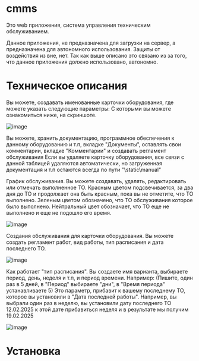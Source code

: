 # cmms


Это web приложения, система управления техническим обслуживанием.

Данное приложения, не предназначена для загрузки на сервер, а предназначена для автономного использования. 
Защиты от воздействия из вне, нет. Так как выше описано это связано из за того, что данное приложения должно использовано,  автономно.

# Техническое описания


Вы можете, создавать именованные карточки оборудования, где можете указать следующие параметры: С которыми вы можете ознакомиться ниже, на скриншоте.

![image](https://github.com/user-attachments/assets/2160724a-1cae-475e-889b-05059d90adf1)

Вы можете, хранить документацию, программное обеспечения к данному оборудованию и т.п, вкладке "Документы", оставлять свои комментарии, вкладке "Комментарии" и создавать регламент обслуживания
Если вы удаляете карточку оборудования, все связи с данной таблицей удаляются автоматически, но загруженная документация и т.п остаются всегда по пути "\static\manual\"

График обслуживания. Вы можете создавать, удалять, редактировать или отмечать выполненное ТО. Красным цветом подсвечивается, за два дня до ТО и продолжает она быть красным, пока вы не отметите, что ТО выполнено. Зеленым цветом обозначено, что ТО обслуживания которое было выполнено. Нейтральный цвет обозначает, что ТО еще не выполнено и еще не подошло его время. 

![image](https://github.com/user-attachments/assets/f0a7199b-b339-4ded-a8af-303465fd89c5)

Создания обслуживания для карточки оборудования. 
Вы можете создать регламент работ, вид работы, тип расписания и дата последнего ТО.

![image](https://github.com/user-attachments/assets/ba7c5320-c0c3-4581-956f-b393f1ffa262)


Как работает "тип расписания". Вы создаете имя варианта, выбираете период, день, неделя и т.п, и период времени. Например: (Пишите, один раз в 5 дней, в "Период" выбираете "дни", в "Время периода" устанавливаете 5)
Это параметр, прибавит к вашему последнему ТО, которое вы установили в "Дата последней работы". Например, вы выбрали один раз в неделю, вы установили дату последнего ТО 12.02.2025 к этой дате прибавиться неделя и в результате мы получим 19.02.2025

![image](https://github.com/user-attachments/assets/deb35c2c-5df3-4f70-8341-4080f858ad5a)

# Установка





























